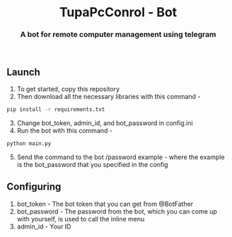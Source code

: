 <div align="center">
  <h1>TupaPcConrol - Bot</h1>
  <h3>A bot for remote computer management using telegram</h3>
</div><br>

## Launch
1) To get started, copy this repository
2) Then download all the necessary libraries with this command -
```sh
pip install -r requirements.txt
```
3) Change bot_token, admin_id, and bot_password in config.ini
4) Run the bot with this command -
```sh
python main.py
```
5) Send the command to the bot /password example - where the example is the bot_password that you specified in the config

## Configuring
1) bot_token - The bot token that you can get from @BotFather
2) bot_password - The password from the bot, which you can come up with yourself, is used to call the inline menu
3) admin_id - Your ID